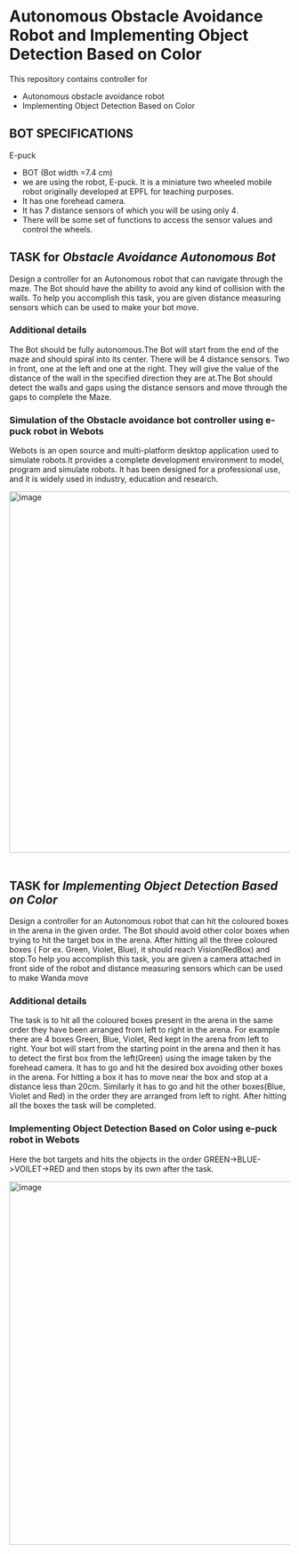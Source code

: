 # Autonomous Obstacle Avoidance Robot and Implementing Object Detection Based on Color
This repository contains controller for 
* Autonomous obstacle avoidance robot
* Implementing Object Detection Based on Color


## BOT SPECIFICATIONS

E-puck
* BOT (Bot width =7.4 cm)
* we are using the robot, E-puck. It is a miniature two wheeled mobile robot originally developed at EPFL for teaching
  purposes.
* It has one forehead camera.
* It has 7 distance sensors of which you will be using only 4.
* There will be some set of functions to access the sensor values and control the wheels.

## TASK for *Obstacle Avoidance Autonomous Bot* 

Design a controller for an Autonomous robot that can navigate through the maze. The Bot should have the ability to avoid any
kind of collision with the walls. To help you accomplish this task, you are given distance measuring sensors which can be
used to make your bot move.

### Additional details

The Bot should be fully autonomous.The Bot will start from the end of the maze and should spiral into its center.
There will be 4 distance sensors. Two in front, one at the left and one at the right. They will give the value of the 
distance of the wall in the specified direction they are at.The Bot should detect the walls and gaps using the distance
sensors and move through the gaps to complete the Maze.  <br />

### Simulation of the Obstacle avoidance bot controller using e-puck robot in Webots
Webots is an open source and multi-platform desktop application used to simulate robots.It provides a complete development environment to model, program and simulate robots.
It has been designed for a professional use, and it is widely used in industry, education and research. <br />

<img width="649" alt="image" src="https://user-images.githubusercontent.com/85176591/152930716-c7e28243-0f0c-4a18-b6a2-a7f6515c30e8.png"><br /><br />


## TASK for *Implementing Object Detection Based on Color* 

Design a controller for an Autonomous robot that can hit the coloured boxes in the arena in the given order. The Bot should avoid other color boxes when trying to hit the target box in the arena. After hitting all the three coloured 
boxes ( For ex. Green, Violet, Blue), it
should reach Vision(RedBox) and
stop.To help you accomplish this task, you
are given a camera attached in front
side of the robot and distance
measuring sensors which can be used
to make Wanda move

### Additional details

The task is to hit all the coloured
boxes present in the arena in the
same order they have been
arranged from left to right in the
arena.
For example there are 4 boxes
Green, Blue, Violet, Red kept in the
arena from left to right. Your bot
will start from the starting point in
the arena and then it has to detect
the first box from the left(Green)
using the image taken by the
forehead camera. It has to go and
hit the desired box avoiding other
boxes in the arena. For hitting a box it has to move near the box and stop at a
distance less than 20cm. Similarly it has to go and hit the other boxes(Blue,
Violet and Red) in the order they are arranged from left to right. After hitting all
the boxes the task will be completed.

### Implementing Object Detection Based on Color using e-puck robot in Webots
Here the bot targets and hits the objects in the order GREEN->BLUE->VOILET->RED and then stops by its own after the task.<br />

<img width="653" alt="image" src="https://user-images.githubusercontent.com/85176591/152931175-0fc22ce1-90f7-40fc-80d5-7c59bcc8c61e.png"><br /><br />

